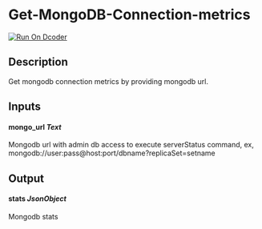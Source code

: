 # Get-MongoDB-Connection-metrics

[![Run On Dcoder](https://static-content.dcoder.tech/dcoder-assets/run-on-dcoder.svg)](https://code.dcoder.tech/feed/block/60e840b6c06deda57d792140)

## Description

Get mongodb connection metrics by providing mongodb url.

## Inputs

#### **mongo_url** _Text_

Mongodb url with admin db access to execute serverStatus command, ex, mongodb://user:pass@host:port/dbname?replicaSet=setname

## Output

#### **stats** _JsonObject_

Mongodb stats
